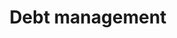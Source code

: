 ---
title: Debt management
longTitle: 'Debt management'
tags:
- gccommon
french:
- "[[Gestion de la dette]]"
---